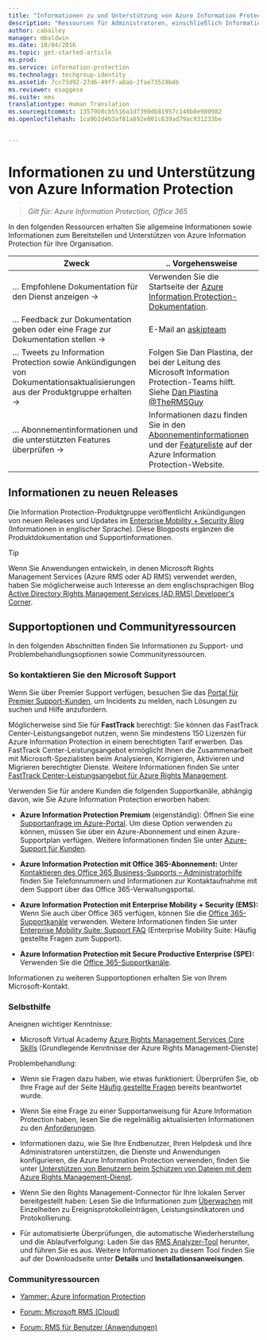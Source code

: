 ```yaml
---
title: "Informationen zu und Unterstützung von Azure Information Protection für Administratoren | Azure Information Protection"
description: "Ressourcen für Administratoren, einschließlich Informationen zu neuen Releases, zu Supportoptionen und zur Kontaktaufnahme mit Microsoft, um ein Problem zu melden."
author: cabailey
manager: mbaldwin
ms.date: 10/04/2016
ms.topic: get-started-article
ms.prod: 
ms.service: information-protection
ms.technology: techgroup-identity
ms.assetid: 7cc73d92-27d6-49ff-a8ab-2fae73519b4b
ms.reviewer: esaggese
ms.suite: ems
translationtype: Human Translation
ms.sourcegitcommit: 13579b8cb5516a1d7390db81957c140b8e980982
ms.openlocfilehash: 1ca9b1d4b3af81a892e001c639ad79ac931233be


---
```


# Informationen zu und Unterstützung von Azure Information Protection

>*Gilt für: Azure Information Protection, Office 365*

In den folgenden Ressourcen erhalten Sie allgemeine Informationen sowie Informationen zum Bereitstellen und Unterstützen von Azure Information Protection für Ihre Organisation.

|Zweck|.. Vorgehensweise|
|----------------|---------------|
|… Empfohlene Dokumentation für den Dienst anzeigen →|Verwenden Sie die Startseite der [Azure Information Protection-Dokumentation](https://docs.microsoft.com/information-protection/).|
|… Feedback zur Dokumentation geben oder eine Frage zur Dokumentation stellen →|E-Mail an [askipteam](mailto:%20askipteam@microsoft.com?subject=Documentation%20feedback)|
|… Tweets zu Information Protection sowie Ankündigungen von Dokumentationsaktualisierungen aus der Produktgruppe erhalten →|Folgen Sie Dan Plastina, der bei der Leitung des Microsoft Information Protection-Teams hilft. Siehe [Dan Plastina @TheRMSGuy](https://twitter.com/TheRMSGuy)|
|… Abonnementinformationen und die unterstützten Features überprüfen →|Informationen dazu finden Sie in den [Abonnementinformationen](https://www.microsoft.com/en-us/cloud-platform/azure-information-protection-pricing) und der [Featureliste](https://www.microsoft.com/en-us/cloud-platform/azure-information-protection-features) auf der Azure Information Protection-Website.|


## Informationen zu neuen Releases
Die Information Protection-Produktgruppe veröffentlicht Ankündigungen von neuen Releases und Updates im [Enterprise Mobility + Security Blog](https://blogs.technet.microsoft.com/enterprisemobility/?product=azure-rights-management-services) (Informationen in englischer Sprache). Diese Blogposts ergänzen die Produktdokumentation und Supportinformationen.

> [!TIP]
> Wenn Sie Anwendungen entwickeln, in denen Microsoft Rights Management Services (Azure RMS oder AD RMS) verwendet werden, haben Sie möglicherweise auch Interesse an dem englischsprachigen Blog [Active Directory Rights Management Services (AD RMS) Developer's Corner](https://blogs.msdn.microsoft.com/rms/).

## Supportoptionen und Communityressourcen
In den folgenden Abschnitten finden Sie Informationen zu Support- und Problembehandlungsoptionen sowie Communityressourcen.

### So kontaktieren Sie den Microsoft Support

Wenn Sie über Premier Support verfügen, besuchen Sie das [Portal für Premier Support-Kunden](https://premier.microsoft.com/), um Incidents zu melden, nach Lösungen zu suchen und Hilfe anzufordern.

Möglicherweise sind Sie für **FastTrack** berechtigt: Sie können das FastTrack Center-Leistungsangebot nutzen, wenn Sie mindestens 150 Lizenzen für Azure Information Protection in einem berechtigten Tarif erwerben. Das FastTrack Center-Leistungsangebot ermöglicht Ihnen die Zusammenarbeit mit Microsoft-Spezialisten beim Analysieren, Korrigieren, Aktivieren und Migrieren berechtigter Dienste. Weitere Informationen finden Sie unter [FastTrack Center-Leistungsangebot für Azure Rights Management](https://technet.microsoft.com/library/mt607025.aspx).

Verwenden Sie für andere Kunden die folgenden Supportkanäle, abhängig davon, wie Sie Azure Information Protection erworben haben:

- **Azure Information Protection Premium** (eigenständig): Öffnen Sie eine [Supportanfrage im Azure-Portal](https://portal.azure.com/#blade/Microsoft_Azure_Support/HelpAndSupportBlade). Um diese Option verwenden zu können, müssen Sie über ein Azure-Abonnement und einen Azure-Supportplan verfügen. Weitere Informationen finden Sie unter [Azure-Support für Kunden](https://azure.microsoft.com/support/plans/). 

- **Azure Information Protection mit Office 365-Abonnement:** Unter [Kontaktieren des Office 365 Business-Supports – Administratorhilfe](https://support.office.com/article/Contact-Office-365-for-business-support-Admin-Help-32a17ca7-6fa0-4870-8a8d-e25ba4ccfd4b) finden Sie Telefonnummern und Informationen zur Kontaktaufnahme mit dem Support über das Office 365-Verwaltungsportal. 

- **Azure Information Protection mit Enterprise Mobility + Security (EMS):** Wenn Sie auch über Office 365 verfügen, können Sie die [Office 365-Supportkanäle](https://support.office.com/article/Contact-Office-365-for-business-support-Admin-Help-32a17ca7-6fa0-4870-8a8d-e25ba4ccfd4b) verwenden. Weitere Informationen finden Sie unter [Enterprise Mobility Suite: Support FAQ](https://technet.microsoft.com/dn932057.aspx) (Enterprise Mobility Suite: Häufig gestellte Fragen zum Support).

- **Azure Information Protection mit Secure Productive Enterprise (SPE):** Verwenden Sie die [Office 365-Supportkanäle](https://support.office.com/article/Contact-Office-365-for-business-support-Admin-Help-32a17ca7-6fa0-4870-8a8d-e25ba4ccfd4b).

Informationen zu weiteren Supportoptionen erhalten Sie von Ihrem Microsoft-Kontakt. 

### Selbsthilfe

Aneignen wichtiger Kenntnisse:

- Microsoft Virtual Academy [Azure Rights Management Services Core Skills](https://mva.microsoft.com/en-us/training-courses/azure-rights-management-services-core-skills-10500?l=QLoxMwuCB_1805094681) (Grundlegende Kenntnisse der Azure Rights Management-Dienste)

Problembehandlung:

- Wenn sie Fragen dazu haben, wie etwas funktioniert: Überprüfen Sie, ob Ihre Frage auf der Seite [Häufig gestellte Fragen](faqs.md) bereits beantwortet wurde.

- Wenn Sie eine Frage zu einer Supportanweisung für Azure Information Protection haben, lesen Sie die regelmäßig aktualisierten Informationen zu den [Anforderungen](requirements-azure-rms.md).

- Informationen dazu, wie Sie Ihre Endbenutzer, Ihren Helpdesk und Ihre Administratoren unterstützen, die Dienste und Anwendungen konfigurieren, die Azure Information Protection verwenden, finden Sie unter [Unterstützen von Benutzern beim Schützen von Dateien mit dem Azure Rights Management-Dienst](../deploy-use/help-users.md).

- Wenn Sie den Rights Management-Connector für Ihre lokalen Server bereitgestellt haben: Lesen Sie die Informationen zum [Überwachen](../deploy-use/monitor-rms-connector.md) mit Einzelheiten zu Ereignisprotokolleinträgen, Leistungsindikatoren und Protokollierung.

- Für automatisierte Überprüfungen, die automatische Wiederherstellung und die Ablaufverfolgung: Laden Sie das [RMS Analyzer-Tool](http://www.microsoft.com/en-us/download/details.aspx?id=46437) herunter, und führen Sie es aus. Weitere Informationen zu diesem Tool finden Sie auf der Downloadseite unter **Details** und **Installationsanweisungen**. 

### Communityressourcen

-   [Yammer: Azure Information Protection](http://www.yammer.com/AskIPTeam)

-   [Forum: Microsoft RMS (Cloud)](https://social.technet.microsoft.com/Forums/en-US/home?forum=rmscloud)

-   [Forum: RMS für Benutzer (Anwendungen)](https://social.technet.microsoft.com/Forums/en-US/home?forum=rmsapps)




<!--HONumber=Oct16_HO1-->


